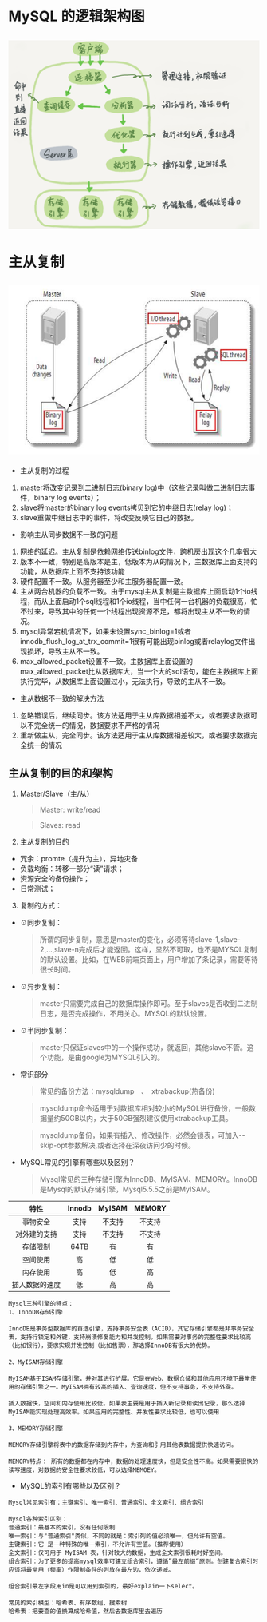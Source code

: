 # MySQL 的逻辑架构图
## ![mysql-luoji](../Map/mysql-luoji.png)


# 主从复制
## ![mysql](../Map/mysql.png)
* 主从复制的过程
1. master将改变记录到二进制日志(binary log)中（这些记录叫做二进制日志事件，binary log events）；
2. slave将master的binary log events拷贝到它的中继日志(relay log)；
3. slave重做中继日志中的事件，将改变反映它自己的数据。

* 影响主从同步数据不一致的问题
1. 网络的延迟。主从复制是依赖网络传送binlog文件，跨机房出现这个几率很大
2. 版本不一致，特别是高版本是主，低版本为从的情况下，主数据库上面支持的功能，从数据库上面不支持该功能
3. 硬件配置不一致。从服务器至少和主服务器配置一致。
4. 主从两台机器的负载不一致。由于mysql主从复制是主数据库上面启动1个io线程，而从上面启动1个sql线程和1个io线程，当中任何一台机器的负载很高，忙不过来，导致其中的任何一个线程出现资源不足，都将出现主从不一致的情况。
5. mysql异常宕机情况下，如果未设置sync_binlog=1或者innodb_flush_log_at_trx_commit=1很有可能出现binlog或者relaylog文件出现损坏，导致主从不一致。
6. max_allowed_packet设置不一致。主数据库上面设置的max_allowed_packet比从数据库大，当一个大的sql语句，能在主数据库上面执行完毕，从数据库上面设置过小，无法执行，导致的主从不一致。

* 主从数据不一致的解决方法
1. 忽略错误后，继续同步。该方法适用于主从库数据相差不大，或者要求数据可以不完全统一的情况，数据要求不严格的情况
2. 重新做主从，完全同步。该方法适用于主从库数据相差较大，或者要求数据完全统一的情况





## 主从复制的目的和架构
1. Master/Slave（主/从）
    > Master: write/read

    > Slaves: read


2. 主从复制的目的
* 冗余：promte（提升为主），异地灾备
* 负载均衡：转移一部分“读”请求；
* 资源安全的备份操作；
* 日常测试；


3. 复制的方式：
* ☉同步复制：
    > 所谓的同步复制，意思是master的变化，必须等待slave-1,slave-2,...,slave-n完成后才能返回。这样，显然不可取，也不是MYSQL复制的默认设置。比如，在WEB前端页面上，用户增加了条记录，需要等待很长时间。
* ☉异步复制：
    > master只需要完成自己的数据库操作即可。至于slaves是否收到二进制日志，是否完成操作，不用关心。MYSQL的默认设置。
* ☉半同步复制：
    > master只保证slaves中的一个操作成功，就返回，其他slave不管。这个功能，是由google为MYSQL引入的。




* 常识部分
    > 常见的备份方法：mysqldump　、　xtrabackup(热备份)

    > mysqldump命令适用于对数据库相对较小的MySQL进行备份，一般数据量约50GB以内，大于50GB强烈建议使用xtrabackup工具。

    > mysqldump备份，如果有插入、修改操作，必然会锁表，可加入--skip-opt参数解决,或者选择在深夜访问少的时候。



* MySQL常见的引擎有哪些以及区别？
    > Mysql常见的三种存储引擎为InnoDB、MyISAM、MEMORY。InnoDB是Mysql的默认存储引擎，Mysql5.5.5之前是MyISAM。

特性|Innodb|MyISAM|MEMORY
:---:|:---:|:---:|:---:
事物安全|支持|不支持|不支持
对外建的支持|支持|不支持|不支持
存储限制|64TB|有|有
空间使用|高|低|低
内存使用|高|低|高
插入数据的速度|低|高|高

```
Mysql三种引擎的特点：
1、InnoDB存储引擎

InnoDB是事务型数据库的首选引擎，支持事务安全表（ACID），其它存储引擎都是非事务安全表，支持行锁定和外键，支持崩溃修复能力和并发控制。如果需要对事务的完整性要求比较高（比如银行），要求实现并发控制（比如售票），那选择InnoDB有很大的优势。

2、MyISAM存储引擎

MyISAM基于ISAM存储引擎，并对其进行扩展。它是在Web、数据仓储和其他应用环境下最常使用的存储引擎之一。MyISAM拥有较高的插入、查询速度，但不支持事务，不支持外键。

插入数据快，空间和内存使用比较低。如果表主要是用于插入新记录和读出记录，那么选择MyISAM能实现处理高效率。如果应用的完整性、并发性要求比较低，也可以使用

3、MEMORY存储引擎

MEMORY存储引擎将表中的数据存储到内存中，为查询和引用其他表数据提供快速访问。

MEMORY特点： 所有的数据都在内存中，数据的处理速度快，但是安全性不高。如果需要很快的读写速度，对数据的安全性要求较低，可以选择MEMOEY。

```
* MySQL的索引有哪些以及区别？

```
Mysql常见索引有：主键索引、唯一索引、普通索引、全文索引、组合索引

Mysql各种索引区别：
普通索引：最基本的索引，没有任何限制
唯一索引：与"普通索引"类似，不同的就是：索引列的值必须唯一，但允许有空值。
主键索引：它 是一种特殊的唯一索引，不允许有空值。（推荐使用）
全文索引：仅可用于 MyISAM 表，针对较大的数据，生成全文索引很耗时好空间。
组合索引：为了更多的提高mysql效率可建立组合索引，遵循”最左前缀“原则。创建复合索引时应该将最常用（频率）作限制条件的列放在最左边，依次递减。

组合索引最左字段用in是可以用到索引的，最好explain一下select。

常见的索引模型：哈希表、有序数组、搜索树
哈希表：把要查的值换算成哈希值，然后去数据库里去遍历
```
